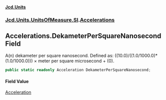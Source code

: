 #### [Jcd.Units](index.md 'index')
### [Jcd.Units.UnitsOfMeasure.SI](Jcd.Units.UnitsOfMeasure.SI.md 'Jcd.Units.UnitsOfMeasure.SI').[Accelerations](Accelerations.md 'Jcd.Units.UnitsOfMeasure.SI.Accelerations')

## Accelerations.DekameterPerSquareNanosecond Field

A(n) dekameter per square nanosecond. Defined as: ((10.0)/((1.0/1000.0)*(1.0/1000.0))) × meter per square microsecond + (0).

```csharp
public static readonly Acceleration DekameterPerSquareNanosecond;
```

#### Field Value
[Acceleration](Acceleration.md 'Jcd.Units.UnitTypes.Acceleration')
